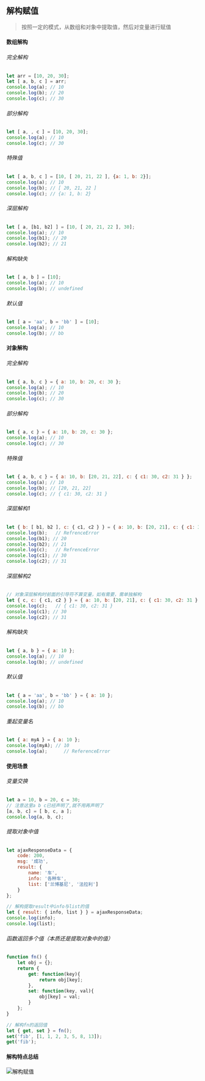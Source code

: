 ## 解构赋值
> 按照一定的模式，从数组和对象中提取值，然后对变量进行赋值

#### 数组解构

###### 完全解构

```javascript
let arr = [10, 20, 30];
let [ a, b, c ] = arr;
console.log(a); // 10
console.log(b); // 20
console.log(c); // 30
```

###### 部分解构

```javascript
let [ a, , c ] = [10, 20, 30];
console.log(a); // 10
console.log(c); // 30
```

###### 特殊值

```javascript
let [ a, b, c ] = [10, [ 20, 21, 22 ], {a: 1, b: 2}];
console.log(a); // 10
console.log(b); // [ 20, 21, 22 ]
console.log(c); // {a: 1, b: 2}
```

###### 深层解构

```javascript
let [ a, [b1, b2] ] = [10, [ 20, 21, 22 ], 30];
console.log(a); // 10
console.log(b1); // 20
console.log(b2); // 21
```

###### 解构缺失

```javascript
let [ a, b ] = [10];
console.log(a); // 10
console.log(b); // undefined
```

###### 默认值

```javascript
let [ a = 'aa', b = 'bb' ] = [10];
console.log(a); // 10
console.log(b); // bb
```

#### 对象解构

###### 完全解构

```javascript
let { a, b, c } = { a: 10, b: 20, c: 30 };
console.log(a); // 10
console.log(b); // 20
console.log(c); // 30
```

###### 部分解构

```javascript
let { a, c } = { a: 10, b: 20, c: 30 };
console.log(a); // 10
console.log(c); // 30
```

###### 特殊值

```javascript
let { a, b, c } = { a: 10, b: [20, 21, 22], c: { c1: 30, c2: 31 } };
console.log(a); // 10
console.log(b); // [20, 21, 22]
console.log(c); // { c1: 30, c2: 31 }
```

###### 深层解构1

```javascript
let { b: [ b1, b2 ], c: { c1, c2 } } = { a: 10, b: [20, 21], c: { c1: 30, c2: 31 } };
console.log(b);   // RefrenceError
console.log(b1); // 20
console.log(b2); // 21
console.log(c);   // RefrenceError
console.log(c1); // 30
console.log(c2); // 31
```

###### 深层解构2

```javascript
// 对象深层解构时前面的引导符不算变量，如有需要，需单独解构
let { c, c: { c1, c2 } } = { a: 10, b: [20, 21], c: { c1: 30, c2: 31 } };
console.log(c);   // { c1: 30, c2: 31 }
console.log(c1); // 30
console.log(c2); // 31
```

###### 解构缺失

```javascript
let { a, b } = { a: 10 };
console.log(a); // 10
console.log(b); // undefined
```

###### 默认值

```javascript
let { a = 'aa', b = 'bb' } = { a: 10 };
console.log(a); // 10
console.log(b); // bb
```

###### 重起变量名

```javascript
let { a: myA } = { a: 10 };
console.log(myA); // 10
console.log(a);      // ReferenceError
```

#### 使用场景

###### 变量交换

```javascript
let a = 10, b = 20, c = 30;
// 注意这里a b c已经声明了,就不用再声明了
[a, b, c] = [ b, c, a ];
console.log(a, b, c);
```

###### 提取对象中值

```javascript
let ajaxResponseData = {
	code: 200,
	msg: '成功',
	result: {
		name: '车',
		info: '各种车',
		list: ['兰博基尼', '法拉利']
	}
};

// 解构提取result中info与list的值
let { result: { info, list } } = ajaxResponseData;
console.log(info);
console.log(list);
```

###### 函数返回多个值（本质还是提取对象中的值）

```javascript
function fn() {
	let obj = {};
	return {
		get: function(key){
			return obj[key];
		},
		set: function(key, val){
			obj[key] = val;
		}
	};
}

// 解构fn的返回值
let { get, set } = fn();
set('fib', [1, 1, 2, 3, 5, 8, 13]);
get('fib');
```

#### 解构特点总结
![解构赋值](./imgs/jiegou.jpg)
